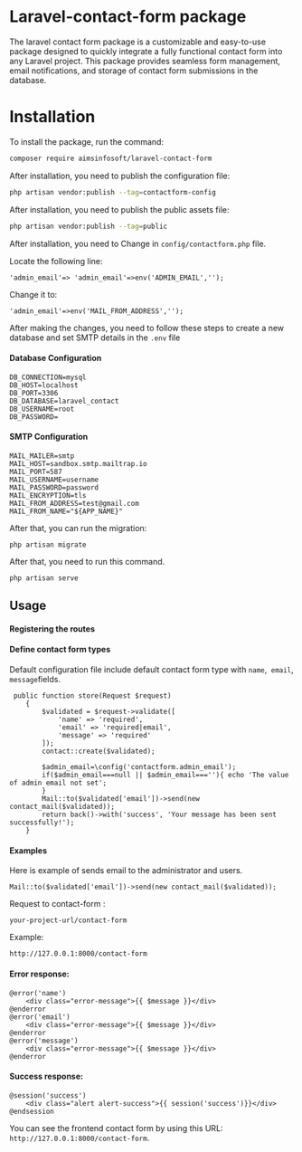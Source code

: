 
# Laravel-contact-form package

The laravel contact form package is a customizable and easy-to-use package designed to quickly integrate a fully functional contact form into any Laravel project. This package provides seamless form management, email notifications, and storage of contact form submissions in the database.


# Installation

To install the package, run the command:

```bash
composer require aimsinfosoft/laravel-contact-form
```

After installation, you need to publish the configuration file:

```bash
php artisan vendor:publish --tag=contactform-config
```

After installation, you need to publish the public assets file:

```bash
php artisan vendor:publish --tag=public
```

After installation, you need to Change in ```config/contactform.php``` file.

Locate the following line:
```config file
'admin_email'=> 'admin_email'=>env('ADMIN_EMAIL',''); 
```

Change it to: 
```config file
'admin_email'=>env('MAIL_FROM_ADDRESS','');
```

After making the changes, you need to follow these steps to create a new database and set SMTP details in the ```.env``` file

#### Database Configuration
```env
DB_CONNECTION=mysql
DB_HOST=localhost
DB_PORT=3306
DB_DATABASE=laravel_contact
DB_USERNAME=root
DB_PASSWORD=
````

#### SMTP Configuration
```env
MAIL_MAILER=smtp
MAIL_HOST=sandbox.smtp.mailtrap.io
MAIL_PORT=587
MAIL_USERNAME=username
MAIL_PASSWORD=password
MAIL_ENCRYPTION=tls
MAIL_FROM_ADDRESS=test@gmail.com
MAIL_FROM_NAME="${APP_NAME}"
```

After that, you can run the migration:

```
php artisan migrate
```
After that, you need to run this command.

```
php artisan serve
```  










    
## Usage

#### Registering the routes

#### Define contact form types

Default configuration file include default contact form type with ``` name ```,``` email```, ```message```fields.

``` contact 
 public function store(Request $request)
    {
        $validated = $request->validate([
            'name' => 'required',
            'email' => 'required|email',
            'message' => 'required'
        ]);
        contact::create($validated);
        
        $admin_email=\config('contactform.admin_email');
        if($admin_email===null || $admin_email===''){ echo 'The value of admin email not set';
        }
        Mail::to($validated['email'])->send(new contact_mail($validated));
        return back()->with('success', 'Your message has been sent successfully!');
    }
```

#### Examples

Here is example of sends email to the administrator and users.

```mail
Mail::to($validated['email'])->send(new contact_mail($validated));
```
Request to contact-form :

```url
your-project-url/contact-form
```
Example:

```exmple
http://127.0.0.1:8000/contact-form

```
#### Error response:
```error
@error('name')
    <div class="error-message">{{ $message }}</div>
@enderror
@error('email')
    <div class="error-message">{{ $message }}</div>
@enderror
@error('message')
    <div class="error-message">{{ $message }}</div>
@enderror
```
#### Success response:

```success
@session('success')
    <div class="alert alert-success">{{ session('success')}}</div>
@endsession
```

You can see the frontend contact form by using this URL: ```http://127.0.0.1:8000/contact-form```.
